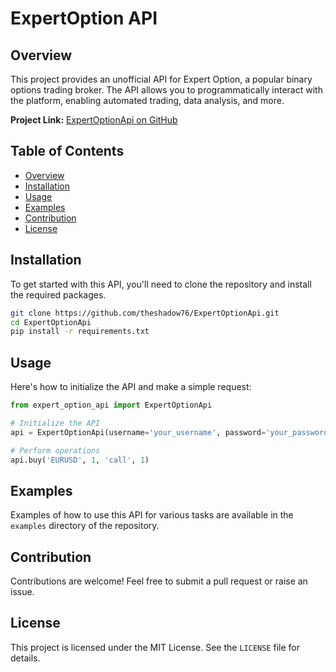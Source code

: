 # ExpertOption API

## Overview

This project provides an unofficial API for Expert Option, a popular binary options trading broker. The API allows you to programmatically interact with the platform, enabling automated trading, data analysis, and more.

**Project Link:** [ExpertOptionApi on GitHub](https://github.com/theshadow76/ExpertOptionApi)

## Table of Contents

- [Overview](#overview)
- [Installation](#installation)
- [Usage](#usage)
- [Examples](#examples)
- [Contribution](#contribution)
- [License](#license)

## Installation

To get started with this API, you'll need to clone the repository and install the required packages.

```bash
git clone https://github.com/theshadow76/ExpertOptionApi.git
cd ExpertOptionApi
pip install -r requirements.txt
```

## Usage

Here's how to initialize the API and make a simple request:

```python
from expert_option_api import ExpertOptionApi

# Initialize the API
api = ExpertOptionApi(username='your_username', password='your_password')

# Perform operations
api.buy('EURUSD', 1, 'call', 1)
```

## Examples

Examples of how to use this API for various tasks are available in the `examples` directory of the repository.

## Contribution

Contributions are welcome! Feel free to submit a pull request or raise an issue.

## License

This project is licensed under the MIT License. See the `LICENSE` file for details.
